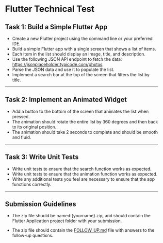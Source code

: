 # Flutter Technical Test

## Task 1: Build a Simple Flutter App
* Create a new Flutter project using the command line or your preferred IDE.
* Build a simple Flutter app with a single screen that shows a list of items.
* Each item in the list should display an image, title, and description.
* Use the following JSON API endpoint to fetch the data: https://jsonplaceholder.typicode.com/photos
* Parse the JSON data and use it to populate the list.
* Implement a search bar at the top of the screen that filters the list by title.

----

## Task 2: Implement an Animated Widget
* Add a button to the bottom of the screen that animates the list when pressed.
* The animation should rotate the entire list by 360 degrees and then back to its original position.
* The animation should take 2 seconds to complete and should be smooth and fluid.

----

## Task 3: Write Unit Tests
* Write unit tests to ensure that the search function works as expected.
* Write unit tests to ensure that the animation function works as expected.
* Write any additional tests you feel are necessary to ensure that the app functions correctly.

----

## Submission Guidelines

* The zip file should be named {yourname}.zip, and should contain the Flutter Application project folder with your submission.

* The zip file should contain the [FOLLOW_UP.md](./FOLLOW_UP.md) file with answers to the follow-up questions.
